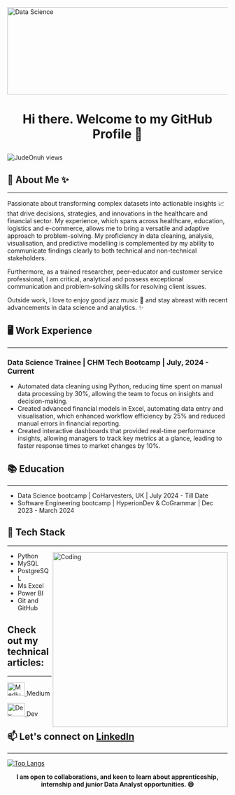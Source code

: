 <img align="center" alt="Data Science" width="1000" height="200" src="https://media.licdn.com/dms/image/C4D12AQESj72-s5gEKg/article-cover_image-shrink_600_2000/0/1626753867110?e=2147483647&v=beta&t=Kf7YAuwZtyCGYLNch-Mgc5eOC-7h7uL_dnBAIgsAFRQ">

# <p align="center">Hi there. Welcome to my GitHub Profile 👋</p>
<p align="left"> <img src="https://komarev.com/ghpvc/?username=Judeonuh&label=Profile%20views&color=0e75b6&style=flat" alt="JudeOnuh views" /> </p>

## 📝 About Me ✨
___
Passionate about transforming complex datasets into actionable insights 📈 that drive decisions, strategies, and innovations in the healthcare and financial sector. My experience, which spans across healthcare, education, logistics and e-commerce, allows me to bring a versatile and adaptive approach to problem-solving. My proficiency in data cleaning, analysis, visualisation, and predictive modelling is complemented by my ability to communicate findings clearly to both technical and non-technical stakeholders.

Furthermore, as a trained researcher, peer-educator and customer service professional, I am critical, analytical and possess exceptional communication and problem-solving skills for resolving client issues.

Outside work, I love to enjoy good jazz music 🎷 and stay abreast with recent advancements in data science and analytics. ✨

## 🖥️ Work Experience
___
### Data Science Trainee | CHM Tech Bootcamp |   July, 2024 - Current
* Automated data cleaning using Python, reducing time spent on manual data processing by 30%, allowing the team to focus on insights and decision-making.
* Created advanced financial models in Excel, automating data entry and visualisation, which enhanced workflow efficiency by 25% and reduced manual errors in financial reporting.
* Created interactive dashboards that provided real-time performance insights, allowing managers to track key metrics at a glance, leading to faster response times to market changes by 10%.

## 📚 Education
___
* Data Science bootcamp         | CoHarvesters, UK                   | July 2024 - Till Date
* Software Engineering bootcamp | HyperionDev & CoGrammar            | Dec 2023 - March 2024

## **🌱 Tech Stack**
___
<img align="right" alt="Coding" width="400" src="https://cdn.dribbble.com/users/926537/screenshots/4502924/media/18181eb39eec9784db256e246954adba.gif">

* Python
* MySQL
* PostgreSQL
* Ms Excel
* Power BI
* Git and GitHub

## Check out my technical articles:
___
<p align="left">
<a href="https://medium.com/@judeprinceonuh" target="blank">
    <img src="https://miro.medium.com/v2/resize:fit:1400/format:webp/1*psYl0y9DUzZWtHzFJLIvTw.png" alt="Medium logo" width="40" height="30">
</a> Medium
</p>

<p>
<a href="https://dev.to/jude_onuh" target="blank">
    <img src="https://res.cloudinary.com/practicaldev/image/fetch/s--R9qwOwpC--/c_limit%2Cf_auto%2Cfl_progressive%2Cq_auto%2Cw_880/https://thepracticaldev.s3.amazonaws.com/i/78hs31fax49uwy6kbxyw.png" alt="Dev logo" width="40" height="30">
</a> Dev
</p>

## 📫 Let's connect on <a href="https://www.linkedin.com/in/jude-onuh/" target="blank">LinkedIn</a>
___

[![Top Langs](https://github-readme-stats.vercel.app/api/top-langs/?username=Judeonuh&layout=compact&theme=chartreuse-dark)](https://github.com/Judeonuh/github-readme-stats)


**<p align="center">I am open to collaborations, and keen to learn about apprenticeship, internship and junior Data Analyst opportunities. 😄</p>**
